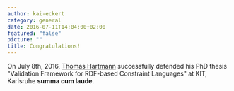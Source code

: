 ```yaml
---
author: kai-eckert
category: general
date: 2016-07-11T14:04:00+02:00
featured: "false"
picture: ""
title: Congratulations!
---
```

On July 8th, 2016, [Thomas Hartmann](/people/thomas-hartmann) successfully defended his PhD thesis "Validation Framework for RDF-based Constraint Languages" at KIT, Karlsruhe **summa cum laude**. 
<!--more-->
